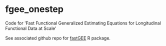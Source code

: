 # fgee_onestep
Code for 'Fast Functional Generalized Estimating Equations for Longitudinal Functional Data at Scale'

See associated github repo for [fastGEE](https://github.com/gloewing/fastFGEE) R package.
